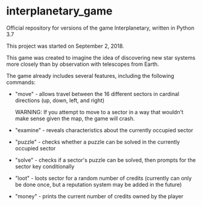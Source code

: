 # interplanetary_game
Official repository for versions of the game Interplanetary, written in Python 3.7

This project was started on September 2, 2018.

This game was created to imagine the idea of discovering new star systems more closely than by observation with telescopes from Earth.

The game already includes several features, including the following commands:

 - "move" - allows travel between the 16 different sectors in cardinal directions (up, down, left, and right)

   WARNING: If you attempt to move to a sector in a way that wouldn't make sense given the map, the game will crash.

 - "examine" - reveals characteristics about the currently occupied sector

 - "puzzle" - checks whether a puzzle can be solved in the currently occupied sector

 - "solve" - checks if a sector's puzzle can be solved, then prompts for the sector key conditionally

 - "loot" -  loots sector for a random number of credits (currently can only be done once, but a reputation system may be added in the future)

 - "money" - prints the current number of credits owned by the player
